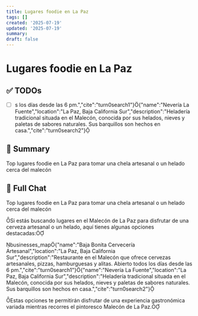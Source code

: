 ```yaml
---
title: Lugares foodie en La Paz
tags: []
created: '2025-07-19'
updated: '2025-07-19'
summary:
draft: false
---
```


# Lugares foodie en La Paz

## ✅ TODOs
- [ ] s los días desde las 6 pm.","cite":"turn0search1"}{"name":"Nevería La Fuente","location":"La Paz, Baja California Sur","description":"Heladería tradicional situada en el Malecón, conocida por sus helados, nieves y paletas de sabores naturales. Sus barquillos son hechos en casa.","cite":"turn0search2"}

## 📌 Summary
Top lugares foodie en La Paz para tomar una chela artesanal o un helado cerca del malecón

## 🧠 Full Chat


Top lugares foodie en La Paz para tomar una chela artesanal o un helado cerca del malecón 



Si estás buscando lugares en el Malecón de La Paz para disfrutar de una cerveza artesanal o un helado, aquí tienes algunas opciones destacadas:

businesses_map{"name":"Baja Bonita Cervecería Artesanal","location":"La Paz, Baja California Sur","description":"Restaurante en el Malecón que ofrece cervezas artesanales, pizzas, hamburguesas y alitas. Abierto todos los días desde las 6 pm.","cite":"turn0search1"}{"name":"Nevería La Fuente","location":"La Paz, Baja California Sur","description":"Heladería tradicional situada en el Malecón, conocida por sus helados, nieves y paletas de sabores naturales. Sus barquillos son hechos en casa.","cite":"turn0search2"}

Estas opciones te permitirán disfrutar de una experiencia gastronómica variada mientras recorres el pintoresco Malecón de La Paz.